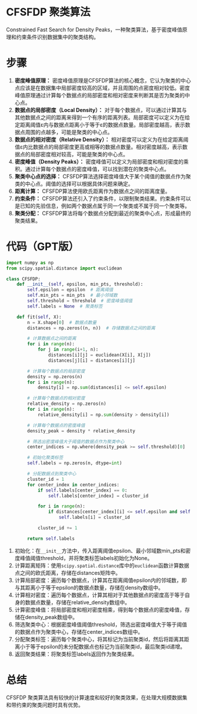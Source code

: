 # CFSFDP 聚类算法

Constrained Fast Search for Density Peaks，一种聚类算法，基于密度峰值原理和约束条件识别数据集中的聚类结构。

# 步骤

1. **密度峰值原理：**
   密度峰值原理是CFSFDP算法的核心概念，它认为聚类的中心点应该是在数据集中局部密度较高的区域，并且周围的点密度相对较低。密度峰值原理通过计算每个数据点的局部密度和相对密度来判断其是否为聚类的中心点。
2. **数据点的局部密度（Local Density）：**
   对于每个数据点，可以通过计算其与其他数据点之间的距离来得到一个有序的距离列表。局部密度可以定义为在给定距离阈值ε内与数据点距离小于等于ε的数据点数量。局部密度越高，表示数据点周围的点越多，可能是聚类的中心点。
3. **数据点的相对密度（Relative Density）：**
   相对密度可以定义为在给定距离阈值ε内比数据点的局部密度更高或相等的数据点数量。相对密度越高，表示数据点的局部密度相对较高，可能是聚类的中心点。
4. **密度峰值（Density Peaks）：**
   密度峰值可以定义为局部密度和相对密度的乘积。通过计算每个数据点的密度峰值，可以找到潜在的聚类中心点。
5. **聚类中心点的选择：**
   CFSFDP算法选择密度峰值大于某个阈值的数据点作为聚类的中心点。阈值的选择可以根据具体问题来确定。
6. **距离计算：**
   CFSFDP算法使用欧氏距离作为数据点之间的距离度量。
7. **约束条件：**
   CFSFDP算法还引入了约束条件，以限制聚类结果。约束条件可以是已知的先验信息，例如两个数据点属于同一个聚类或不属于同一个聚类等。
8. **聚类分配：**
   CFSFDP算法将每个数据点分配到最近的聚类中心点，形成最终的聚类结果。

# 代码（GPT版）

```python
import numpy as np
from scipy.spatial.distance import euclidean

class CFSFDP:
    def __init__(self, epsilon, min_pts, threshold):
        self.epsilon = epsilon  # 距离阈值
        self.min_pts = min_pts  # 最小邻域数
        self.threshold = threshold  # 密度峰值阈值
        self.labels = None  # 聚类标签

    def fit(self, X):
        n = X.shape[0]  # 数据点数量
        distances = np.zeros((n, n))  # 存储数据点之间的距离

        # 计算数据点之间的距离
        for i in range(n):
            for j in range(i+1, n):
                distances[i][j] = euclidean(X[i], X[j])
                distances[j][i] = distances[i][j]

        # 计算每个数据点的局部密度
        density = np.zeros(n)
        for i in range(n):
            density[i] = np.sum(distances[i] <= self.epsilon)

        # 计算每个数据点的相对密度
        relative_density = np.zeros(n)
        for i in range(n):
            relative_density[i] = np.sum(density > density[i])

        # 计算每个数据点的密度峰值
        density_peak = density * relative_density

        # 筛选出密度峰值大于阈值的数据点作为聚类中心
        center_indices = np.where(density_peak >= self.threshold)[0]

        # 初始化聚类标签
        self.labels = np.zeros(n, dtype=int)

        # 分配数据点到聚类中心
        cluster_id = 1
        for center_index in center_indices:
            if self.labels[center_index] == 0:
                self.labels[center_index] = cluster_id

            for i in range(n):
                if distances[center_index][i] <= self.epsilon and self.labels[i] == 0:
                    self.labels[i] = cluster_id

            cluster_id += 1

        return self.labels

```

1. 初始化：在`__init__`方法中，传入距离阈值epsilon、最小邻域数min_pts和密度峰值阈值threshold，并将聚类标签labels初始化为None。
2. 计算距离矩阵：使用`scipy.spatial.distance`库中的`euclidean`函数计算数据点之间的欧氏距离，存储在distances矩阵中。
3. 计算局部密度：遍历每个数据点，计算其在距离阈值epsilon内的邻域数，即与其距离小于等于epsilon的数据点数量，存储在density数组中。
4. 计算相对密度：遍历每个数据点，计算其相对于其他数据点的密度高于等于自身的数据点数量，存储在relative_density数组中。
5. 计算密度峰值：将局部密度和相对密度相乘，得到每个数据点的密度峰值，存储在density_peak数组中。
6. 筛选聚类中心：根据密度峰值阈值threshold，筛选出密度峰值大于等于阈值的数据点作为聚类中心，存储在center_indices数组中。
7. 分配聚类标签：遍历每个聚类中心，将其标记为当前聚类id，然后将距离其距离小于等于epsilon的未分配数据点也标记为当前聚类id，最后聚类id递增。
8. 返回聚类结果：将聚类标签labels返回作为聚类结果。

# 总结

CFSFDP 聚类算法具有较快的计算速度和较好的聚类效果，在处理大规模数据集和带约束的聚类问题时具有优势。